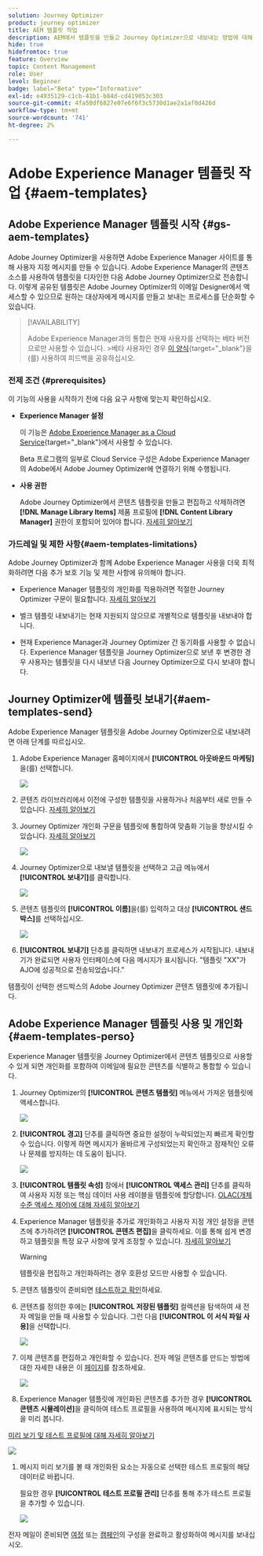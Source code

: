 ```yaml
---
solution: Journey Optimizer
product: journey optimizer
title: AEM 템플릿 작업
description: AEM에서 템플릿을 만들고 Journey Optimizer으로 내보내는 방법에 대해 알아봅니다
hide: true
hidefromtoc: true
feature: Overview
topic: Content Management
role: User
level: Beginner
badge: label="Beta" type="Informative"
exl-id: e4935129-c1cb-41b1-b84d-cd419053c303
source-git-commit: 4fa50df6827e07e6f6f3c5730d1ae2a1af0d426d
workflow-type: tm+mt
source-wordcount: '741'
ht-degree: 2%

---
```


# Adobe Experience Manager 템플릿 작업 {#aem-templates}

## Adobe Experience Manager 템플릿 시작 {#gs-aem-templates}

Adobe Journey Optimizer을 사용하면 Adobe Experience Manager 사이트를 통해 사용자 지정 메시지를 만들 수 있습니다. Adobe Experience Manager의 콘텐츠 소스를 사용하여 템플릿을 디자인한 다음 Adobe Journey Optimizer으로 전송합니다. 이렇게 공유된 템플릿은 Adobe Journey Optimizer의 이메일 Designer에서 액세스할 수 있으므로 원하는 대상자에게 메시지를 만들고 보내는 프로세스를 단순화할 수 있습니다.

>[!AVAILABILITY]
>
>Adobe Experience Manager과의 통합은 현재 사용자를 선택하는 베타 버전으로만 사용할 수 있습니다.
>&#x200B;>베타 사용자인 경우 [이 양식](https://forms.office.com/pages/responsepage.aspx?id=Wht7-jR7h0OUrtLBeN7O4Wf0cbVTQ3tCpW_unE-w8-JUN1FaNlAzNkhPSUdaSkJXVFRCNTRJNVRFSy4u){target="_blank"}을(를) 사용하여 피드백을 공유하십시오.


### 전제 조건 {#prerequisites}

이 기능의 사용을 시작하기 전에 다음 요구 사항에 맞는지 확인하십시오.

* **Experience Manager 설정**

  이 기능은 [Adobe Experience Manager as a Cloud Service](https://experienceleague.adobe.com/docs/experience-manager-cloud-service/content/overview/introduction.html?lang=ko-KR){target="_blank"}에서 사용할 수 있습니다.

  Beta 프로그램의 일부로 Cloud Service 구성은 Adobe Experience Manager의 Adobe에서 Adobe Journey Optimizer에 연결하기 위해 수행됩니다.

* **사용 권한**

  Adobe Journey Optimizer에서 콘텐츠 템플릿을 만들고 편집하고 삭제하려면 **[!DNL Manage Library Items]** 제품 프로필에 **[!DNL Content Library Manager]** 권한이 포함되어 있어야 합니다. [자세히 알아보기](../administration/ootb-product-profiles.md#content-library-manager)

### 가드레일 및 제한 사항{#aem-templates-limitations}

Adobe Journey Optimizer과 함께 Adobe Experience Manager 사용을 더욱 최적화하려면 다음 추가 보호 기능 및 제한 사항에 유의해야 합니다.

* Experience Manager 템플릿의 개인화를 적용하려면 적절한 Journey Optimizer 구문이 필요합니다. [자세히 알아보기](../personalization/personalization-syntax.md)

* 벌크 템플릿 내보내기는 현재 지원되지 않으므로 개별적으로 템플릿을 내보내야 합니다.

* 현재 Experience Manager과 Journey Optimizer 간 동기화를 사용할 수 없습니다. Experience Manager 템플릿을 Journey Optimizer으로 보낸 후 변경한 경우 사용자는 템플릿을 다시 내보낸 다음 Journey Optimizer으로 다시 보내야 합니다.

## Journey Optimizer에 템플릿 보내기{#aem-templates-send}

Adobe Experience Manager 템플릿을 Adobe Journey Optimizer으로 내보내려면 아래 단계를 따르십시오.

1. Adobe Experience Manager 홈페이지에서 **[!UICONTROL 아웃바운드 마케팅]**&#x200B;을(를) 선택합니다.

   ![](assets/aem-outbound-menu.png)

1. 콘텐츠 라이브러리에서 이전에 구성한 템플릿을 사용하거나 처음부터 새로 만들 수 있습니다. [자세히 알아보기](https://experienceleague.adobe.com/docs/experience-manager-65/authoring/authoring/managing-pages.html?lang=ko#creating-a-new-page)

1. Journey Optimizer 개인화 구문을 템플릿에 통합하여 맞춤화 기능을 향상시킬 수 있습니다. [자세히 알아보기](../personalization/personalization-syntax.md)

   ![](assets/aem_ajo_4.png)

1. Journey Optimizer으로 내보낼 템플릿을 선택하고 고급 메뉴에서 **[!UICONTROL 보내기]**&#x200B;를 클릭합니다.

   ![](assets/aem-advanced-menu.png)

1. 콘텐츠 템플릿의 **[!UICONTROL 이름]**&#x200B;을(를) 입력하고 대상 **[!UICONTROL 샌드박스]**&#x200B;를 선택하십시오.

   ![](assets/aem-send-template-settings.png)

1. **[!UICONTROL 보내기]** 단추를 클릭하면 내보내기 프로세스가 시작됩니다. 내보내기가 완료되면 사용자 인터페이스에 다음 메시지가 표시됩니다. &quot;템플릿 &quot;XX&quot;가 AJO에 성공적으로 전송되었습니다.&quot;

템플릿이 선택한 샌드박스의 Adobe Journey Optimizer 콘텐츠 템플릿에 추가됩니다.

## Adobe Experience Manager 템플릿 사용 및 개인화{#aem-templates-perso}

Experience Manager 템플릿을 Journey Optimizer에서 콘텐츠 템플릿으로 사용할 수 있게 되면 개인화를 포함하여 이메일에 필요한 콘텐츠를 식별하고 통합할 수 있습니다.

1. Journey Optimizer의 **[!UICONTROL 콘텐츠 템플릿]** 메뉴에서 가져온 템플릿에 액세스합니다.

   ![](assets/aem_ajo_1.png)

1. **[!UICONTROL 경고]** 단추를 클릭하면 중요한 설정이 누락되었는지 빠르게 확인할 수 있습니다. 이렇게 하면 메시지가 올바르게 구성되었는지 확인하고 잠재적인 오류나 문제를 방지하는 데 도움이 됩니다.

   ![](assets/aem_ajo_2.png)

1. **[!UICONTROL 템플릿 속성]** 창에서 **[!UICONTROL 액세스 관리]** 단추를 클릭하여 사용자 지정 또는 핵심 데이터 사용 레이블을 템플릿에 할당합니다. [OLAC(개체 수준 액세스 제어)에 대해 자세히 알아보기](../administration/object-based-access.md)

1. Experience Manager 템플릿을 추가로 개인화하고 사용자 지정 개인 설정을 콘텐츠에 추가하려면 **[!UICONTROL 콘텐츠 편집]**&#x200B;을 클릭하세요. 이를 통해 쉽게 변경하고 템플릿을 특정 요구 사항에 맞게 조정할 수 있습니다. [자세히 알아보기](../email/get-started-email-design.md)

   >[!WARNING]
   >
   > 템플릿을 편집하고 개인화하려는 경우 호환성 모드만 사용할 수 있습니다.

1. 콘텐츠 템플릿이 준비되면 [테스트하고 확인](../content-management/content-templates.md#test-template)하세요.

1. 콘텐츠를 정의한 후에는 **[!UICONTROL 저장된 템플릿]** 컬렉션을 탐색하여 새 전자 메일을 만들 때 사용할 수 있습니다. 그런 다음 **[!UICONTROL 이 서식 파일 사용]**&#x200B;을 선택합니다.

   ![](assets/aem_ajo_3.png)

1. 이제 콘텐츠를 편집하고 개인화할 수 있습니다. 전자 메일 콘텐츠를 만드는 방법에 대한 자세한 내용은 이 [페이지](../email/content-from-scratch.md)를 참조하세요.

   ![](assets/aem_ajo_5.png)

1. Experience Manager 템플릿에 개인화된 콘텐츠를 추가한 경우 **[!UICONTROL 콘텐츠 시뮬레이션]**&#x200B;을 클릭하여 테스트 프로필을 사용하여 메시지에 표시되는 방식을 미리 봅니다.

[미리 보기 및 테스트 프로필에 대해 자세히 알아보기](../content-management/preview-test.md)

   ![](assets/aem_ajo_6.png)

1. 메시지 미리 보기를 볼 때 개인화된 요소는 자동으로 선택한 테스트 프로필의 해당 데이터로 바뀝니다.

   필요한 경우 **[!UICONTROL 테스트 프로필 관리]** 단추를 통해 추가 테스트 프로필을 추가할 수 있습니다.

   ![](assets/aem_ajo_7.png)

전자 메일이 준비되면 [여정](../building-journeys/journey-gs.md) 또는 [캠페인](../campaigns/create-campaign.md)의 구성을 완료하고 활성화하여 메시지를 보내십시오.

